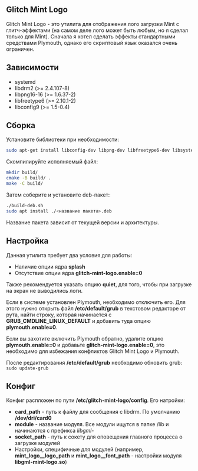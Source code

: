 ## Glitch Mint Logo

Glitch Mint Logo - это утилита для отображения лого загрузки Mint с глитч-эффектами
(на самом деле лого может быть любым, но я сделал только для Mint). Сначала я хотел
сделать эффекты стандартными средствами Plymouth, однако его скриптовый язык оказался
очень ограничен.

## Зависимости

- systemd
- libdrm2 (>= 2.4.107-8)
- libpng16-16 (>= 1.6.37-2)
- libfreetype6 (>= 2.10.1-2)
- libconfig9 (>= 1.5-0.4)

## Сборка

Установите библиотеки при необходимости:

```sh
sudo apt-get install libconfig-dev libpng-dev libfreetype6-dev libsystemd-dev
```

Скомпилируйте исполняемый файл:

```sh
mkdir build/
cmake -B build/ .
make -C build/
```

Затем соберите и установите deb-пакет:

```sh
./build-deb.sh
sudo apt install ./<название пакета>.deb
```

Название пакета зависит от текущей версии и архитектуры.

## Настройка

Данная утилита требует два условия для работы:

- Наличие опции ядра **splash**
- Отсутствие опции ядра **glitch-mint-logo.enable=0**

Также рекомендуется указать опцию **quiet**, для того, чтобы при загрузке на экран не выводились логи.

Если в системе установлен Plymouth, необходимо отключить его. Для этого нужно открыть файл
**/etc/default/grub** в текстовом редакторе от рута, найти строку, которая начинается с
**GRUB_CMDLINE_LINUX_DEFAULT** и добавить туда опцию **plymouth.enable=0**.

Если вы захотите включить Plymouth обратно, удалите опцию **plymouth.enable=0** и добавьте
**glitch-mint-logo.enable=0**, это необходимо для избежания конфликтов Glitch Mint Logo и Plymouth.

После редактирования **/etc/default/grub** необходимо обновить grub:
`sudo update-grub`

## Конфиг

Конфиг распложен по пути **/etc/glitch-mint-logo/config**. Его натройки:

- **card_path** - путь к файлу для сообщения с libdrm. По умолчанию **/dev/dri/card0**
- **module** - название модуля. Все модули ищутся в папке /lib и начинаются с префикса _libgml-_
- **socket_path** - путь к сокету для оповещения главного процесса о загрузке модулей
- Настройки, специфичные для модулей (например, **mint_logo\_\_logo_path** и **mint_logo\_\_font_path** - настройки модуля **libgml-mint-logo.so**)
